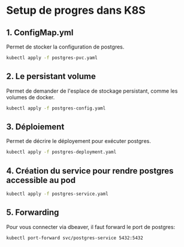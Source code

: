 # Setup de progres dans K8S

## 1. ConfigMap.yml

Permet de stocker la configuration de postgres.

```bash
kubectl apply -f postgres-pvc.yaml
```

## 2. Le persistant volume

Permet de demander de l'esplace de stockage persistant, comme les volumes de docker.

```bash
kubectl apply -f postgres-config.yaml
```

## 3. Déploiement

Permet de décrire le déployement pour exécuter postgres.

```bash
kubectl apply -f postgres-deployment.yaml
```

## 4. Création du service pour rendre postgres accessible au pod

```bash
kubectl apply -f postgres-service.yaml
```

## 5. Forwarding

Pour vous connecter via dbeaver, il faut forward le port de postgres:
```bash
kubectl port-forward svc/postgres-service 5432:5432
```
